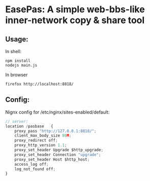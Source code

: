 # EasePas: A simple web-bbs-like inner-network copy & share tool

## Usage:

In shell:
```shell
npm install
nodejs main.js
```

In browser
```shell
firefox http://localhost:8818/
```

## Config:

Nignx config for /etc/nginx/sites-enabled/default:

```javascript
// server:
location /pasbase   {
    proxy_pass "http://127.0.0.1:8818/";
    client_max_body_size 80M;
    proxy_redirect off;
    proxy_http_version 1.1;
    proxy_set_header Upgrade $http_upgrade;
    proxy_set_header Connection "upgrade";
    proxy_set_header Host $http_host;
    access_log off;
    log_not_found off;
}
```

